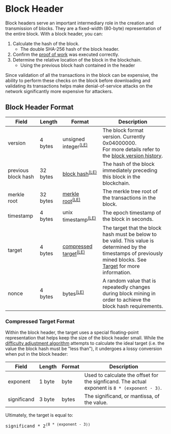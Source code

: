# Block Header

Block headers serve an important intermediary role in the creation and transmission of blocks.
They are a fixed-width (80-byte) representation of the entire block.
With a block header, you can:

 1. Calculate the hash of the block.
	 - The double SHA-256 hash of the block header.
 2. Confirm the [proof of work](/protocol/blockchain/proof-of-work) was executed correctly.
 3. Determine the relative location of the block in the blockchain.
	 - Using the previous block hash contained in the header

Since validation of all the transactions in the block can be expensive, the ability to perform these checks on the block before downloading and validating its transactions helps make denial-of-service attacks on the network significantly more expensive for attackers.

## Block Header Format

| Field | Length | Format | Description |
|--|--|--|--|
| version | 4 bytes | unsigned integer<sup>[(LE)](/protocol/misc/endian/little)</sup> | The block format version. Currently 0x04000000. <br>For more details refer to the [block version history](/history/block-version).  |
| previous block hash | 32 bytes | [block hash](/protocol/blockchain/hash)<sup>[(LE)](/protocol/misc/endian/little)</sup> | The hash of the block immediately preceding this block in the blockchain. |
| merkle root | 32 bytes | [merkle root](/protocol/blockchain/merkle-tree)<sup>[(LE)](/protocol/misc/endian/little)</sup> | The merkle tree root of the transactions in the block. |
| timestamp | 4 bytes | unix timestamp<sup>[(LE)](/protocol/misc/endian/little)</sup> | The epoch timestamp of the block in seconds. |
| target | 4 bytes | [compressed target](#compressed-target-format)<sup>[(LE)](/protocol/misc/endian/little)</sup> | The target that the block hash must be below to be valid.  This value is determined by the timestamps of previously mined blocks.  See [Target](/protocol/blockchain/proof-of-work#target) for more information. |
| nonce | 4 bytes | bytes<sup>[(LE)](/protocol/misc/endian/little)</sup> | A random value that is repeatedly changes during block mining in order to achieve the block hash requirements. |

### Compressed Target Format

Within the block header, the target uses a special floating-point representation that helps keep the size of the block header small.
While the [difficulty adjustment algorithm](/protocol/blockchain/proof-of-work/difficulty-adjustment-algorithm) attempts to calculate the ideal target (i.e. the value the block hash must be "less than"), it undergoes a lossy conversion when put in the block header:

| Field | Length | Format | Description |
|--|--|--|--|
| exponent | 1 byte | byte | Used to calculate the offset for the signficand.  The actual exponent is `8 * (exponent - 3)`. |
| significand | 3 byte | bytes | The significand, or mantissa, of the value. |

Ultimately, the target is equal to:
<pre>significand * 2<sup>(8 * (exponent - 3))</sup></pre>